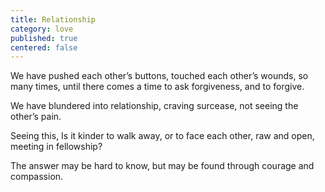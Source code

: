 ```yaml
---
title: Relationship
category: love
published: true
centered: false
---
```


We have pushed each other’s buttons,
touched each other’s wounds,
so many times,
until there comes a time
to ask forgiveness,
and to forgive.

We have blundered
into relationship,
craving surcease,
not seeing the other’s pain.

Seeing this,
Is it kinder to walk away,
or to face each other,
raw and open,
meeting in fellowship?

The answer
may be hard to know,
but may be found
through courage
and compassion.

